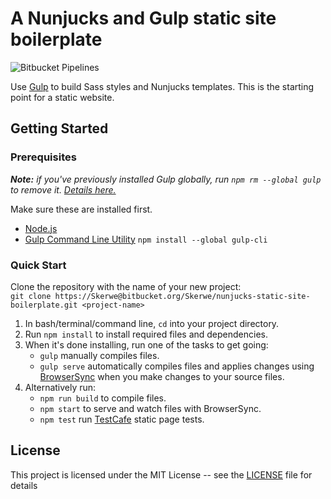 # A Nunjucks and Gulp static site boilerplate

![Bitbucket Pipelines](https://img.shields.io/bitbucket/pipelines/Skerwe/nunjucks-static-site-boilerplate?style=for-the-badge)

Use [Gulp](https://gulpjs.com/) to build Sass styles and Nunjucks templates. This is the starting point for a static website.

## Getting Started

### Prerequisites

*__Note:__ if you've previously installed Gulp globally, run `npm rm --global gulp` to remove it. [Details here.](https://medium.com/gulpjs/gulp-sips-command-line-interface-e53411d4467)*

Make sure these are installed first.

- [Node.js](http://nodejs.org)
- [Gulp Command Line Utility](http://gulpjs.com) `npm install --global gulp-cli`

### Quick Start

Clone the repository with the name of your new project:  
`git clone https://Skerwe@bitbucket.org/Skerwe/nunjucks-static-site-boilerplate.git <project-name>`

1. In bash/terminal/command line, `cd` into your project directory.
2. Run `npm install` to install required files and dependencies.
3. When it's done installing, run one of the tasks to get going:
    - `gulp` manually compiles files.
    - `gulp serve` automatically compiles files and applies changes using [BrowserSync](https://browsersync.io/) when you make changes to your source files.
4. Alternatively run:
    - `npm run build` to compile files.
    - `npm start` to serve and watch files with BrowserSync.
    - `npm test` run [TestCafe](https://devexpress.github.io/testcafe/) static page tests.

## License

This project is licensed under the MIT License -- see the [LICENSE](LICENSE) file for details
